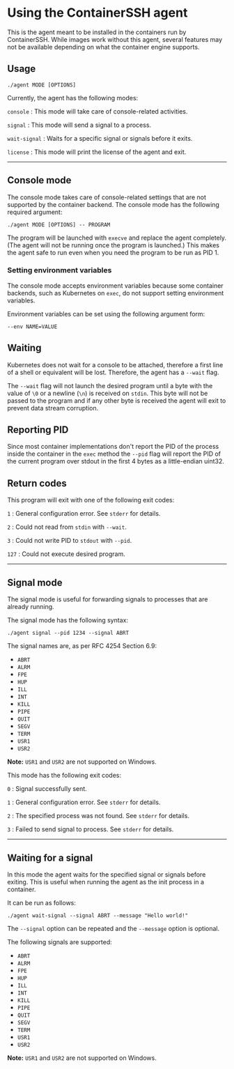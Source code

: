 # Using the ContainerSSH agent

This is the agent meant to be installed in the containers run by
ContainerSSH. While images work without this agent, several features
may not be available depending on what the container engine supports.

## Usage

    ./agent MODE [OPTIONS] 

Currently, the agent has the following modes:

`console`
: This mode will take care of console-related activities.

`signal`
: This mode will send a signal to a process.

`wait-signal`
: Waits for a specific signal or signals before it exits.

`license`
: This mode will print the license of the agent and exit.

---

## Console mode

The console mode takes care of console-related settings that are not
supported by the container backend. The console mode has the following
required argument:

    ./agent MODE [OPTIONS] -- PROGRAM

The program will be launched with `execve` and replace the agent
completely. (The agent will not be running once the program is launched.)
This makes the agent safe to run even when you need the program to be run
as PID 1.

### Setting environment variables

The console mode accepts environment variables because some container
backends, such as Kubernetes on `exec`, do not support setting environment
variables.

Environment variables can be set using the following argument form:

    --env NAME=VALUE

## Waiting

Kubernetes does not wait for a console to be attached, therefore a first
line of a shell or equivalent will be lost. Therefore, the agent has a
`--wait` flag.

The `--wait` flag will not launch the desired program until a byte with
the value of `\0` or a newline (`\n`) is received on `stdin`. This byte will
not be passed to the program and if any other byte is received the agent
will exit to prevent data stream corruption.

## Reporting PID

Since most container implementations don't report the PID of the process
inside the container in the `exec` method the `--pid` flag will report
the PID of the current program over stdout in the first 4 bytes as a 
little-endian uint32.

## Return codes

This program will exit with one of the following exit codes:

`1`
: General configuration error. See `stderr` for details.

`2`
: Could not read from `stdin` with `--wait`.

`3`
: Could not write PID to `stdout` with `--pid`.

`127`
: Could not execute desired program.

---

## Signal mode

The signal mode is useful for forwarding signals to processes that are
already running.

The signal mode has the following syntax:

    ./agent signal --pid 1234 --signal ABRT

The signal names are, as per RFC 4254 Section 6.9:

- `ABRT`
- `ALRM`
- `FPE`
- `HUP`
- `ILL`
- `INT`
- `KILL`
- `PIPE`
- `QUIT`
- `SEGV`
- `TERM`
- `USR1`
- `USR2`

**Note:** `USR1` and `USR2` are not supported on Windows.

This mode has the following exit codes:

`0`
: Signal successfully sent.

`1`
: General configuration error. See `stderr` for details.

`2`
: The specified process was not found. See `stderr` for details.

`3`
: Failed to send signal to process. See `stderr` for details.

---

## Waiting for a signal

In this mode the agent waits for the specified signal or signals before exiting. This is useful when running the agent as the init process in a container.

It can be run as follows:

    ./agent wait-signal --signal ABRT --message "Hello world!"

The `--signal` option can be repeated and the `--message` option is optional.

The following signals are supported:

- `ABRT`
- `ALRM`
- `FPE`
- `HUP`
- `ILL`
- `INT`
- `KILL`
- `PIPE`
- `QUIT`
- `SEGV`
- `TERM`
- `USR1`
- `USR2`

**Note:** `USR1` and `USR2` are not supported on Windows.

